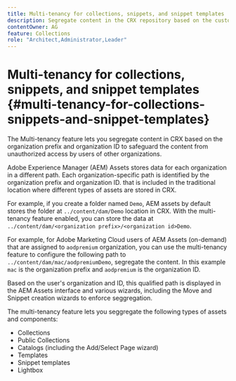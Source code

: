 ```yaml
---
title: Multi-tenancy for collections, snippets, and snippet templates
description: Segregate content in the CRX repository based on the customer organization to prevent unauthorized access.
contentOwner: AG
feature: Collections
role: "Architect,Administrator,Leader"
---
```


# Multi-tenancy for collections, snippets, and snippet templates {#multi-tenancy-for-collections-snippets-and-snippet-templates}

The Multi-tenancy feature lets you segregate content in CRX based on the organization prefix and organization ID to safeguard the content from unauthorized access by users of other organizations.

Adobe Experience Manager (AEM) Assets stores data for each organization in a different path. Each organization-specific path is identified by the organization prefix and organization ID.
that is included in the traditional location where different types of assets are stored in CRX.

For example, if you create a folder named `Demo`, AEM assets by default stores the folder at `../content/dam/Demo` location in CRX. With the multi-tenancy feature enabled, you can store the data at `../content/dam/<organization prefix>/<organization id>Demo`. 

For example, for Adobe Marketing Cloud users of AEM Assets (on-demand) that are assigned to `aodpremium` organization, you can use the multi-tenancy feature to configure the following path to `../content/dam/mac/aodpremiumDemo`, segregate the content. In this example `mac` is the organization prefix and `aodpremium` is the organization ID.

Based on the user's organization and ID, this qualified path is displayed in the AEM Assets interface and various wizards, including the Move and Snippet creation wizards to enforce seggregation.

The multi-tenancy feature lets you seggregate the following types of assets and components:

* Collections
* Public Collections
* Catalogs (including the Add/Select Page wizard)
* Templates
* Snippet templates
* Lightbox
